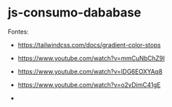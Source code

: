 # js-consumo-dababase

Fontes:

- https://tailwindcss.com/docs/gradient-color-stops

- https://www.youtube.com/watch?v=mmCuNbChZ9I

- https://www.youtube.com/watch?v=IDG6EOXYAq8

- https://www.youtube.com/watch?v=o2vDimC41gE

- 